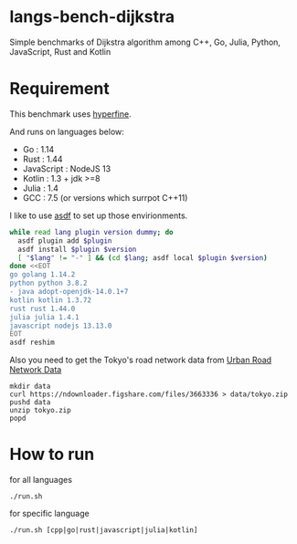 # langs-bench-dijkstra
Simple benchmarks of Dijkstra algorithm among C++, Go, Julia, Python, JavaScript, Rust and Kotlin 

# Requirement

This benchmark uses [hyperfine](https://github.com/sharkdp/hyperfine).

And runs on languages below:
- Go : 1.14
- Rust : 1.44
- JavaScript : NodeJS 13 
- Kotlin : 1.3 + jdk >=8
- Julia : 1.4
- GCC : 7.5 (or versions which surrpot C++11)

I like to use [asdf](https://asdf-vm.com/#/) to set up those envirionments.

```setup.sh
while read lang plugin version dummy; do
  asdf plugin add $plugin
  asdf install $plugin $version
  [ "$lang" != "-" ] && (cd $lang; asdf local $plugin $version)
done <<EOT
go golang 1.14.2
python python 3.8.2
- java adopt-openjdk-14.0.1+7
kotlin kotlin 1.3.72
rust rust 1.44.0
julia julia 1.4.1
javascript nodejs 13.13.0
EOT
asdf reshim
```

Also you need to get the Tokyo's road network data from [Urban Road Network Data](https://figshare.com/articles/Urban_Road_Network_Data/2061897)
```
mkdir data
curl https://ndownloader.figshare.com/files/3663336 > data/tokyo.zip
pushd data
unzip tokyo.zip
popd
```

# How to run

for all languages
```
./run.sh
```

for specific language
```
./run.sh [cpp|go|rust|javascript|julia|kotlin]
```
